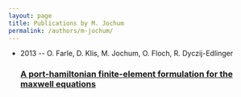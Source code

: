 ```yaml
---
layout: page
title: Publications by M. Jochum
permalink: /authors/m-jochum/
---
```


<ul class="post-list">
<li><span class='post-meta'>2013 -- O. Farle, D. Klis, M. Jochum, O. Floch, R. Dyczij-Edlinger</span><h3><a class='post-link' href='../../a-port-hamiltonian-finite-element-formulation-for-the-maxwell-equations'>A port-hamiltonian finite-element formulation for the maxwell equations</a></h3></li>

</ul>
